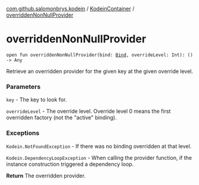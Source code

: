 [com.github.salomonbrys.kodein](../index.md) / [KodeinContainer](index.md) / [overriddenNonNullProvider](.)

# overriddenNonNullProvider

`open fun overriddenNonNullProvider(bind: `[`Bind`](../-kodein/-bind/index.md)`, overrideLevel: Int): () -> Any`

Retrieve an overridden provider for the given key at the given override level.

### Parameters

`key` - The key to look for.

`overrideLevel` - The override level.
    Override level 0 means the first overridden factory (not the "active" binding).

### Exceptions

`Kodein.NotFoundException` - If there was no binding overridden at that level.

`Kodein.DependencyLoopException` - When calling the provider function, if the instance construction triggered a dependency loop.

**Return**
The overridden provider.

